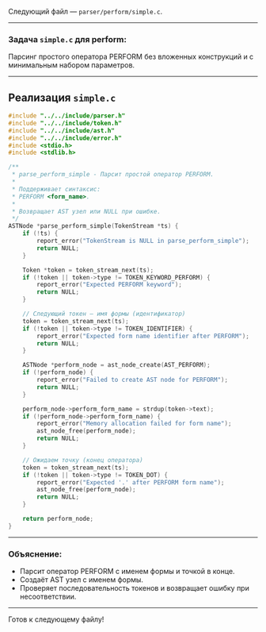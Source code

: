 Следующий файл — `parser/perform/simple.c`.

---

### Задача `simple.c` для perform:

Парсинг простого оператора PERFORM без вложенных конструкций и с минимальным набором параметров.

---

## Реализация `simple.c`

```c
#include "../../include/parser.h"
#include "../../include/token.h"
#include "../../include/ast.h"
#include "../../include/error.h"
#include <stdio.h>
#include <stdlib.h>

/**
 * parse_perform_simple - Парсит простой оператор PERFORM.
 *
 * Поддерживает синтаксис:
 * PERFORM <form_name>.
 *
 * Возвращает AST узел или NULL при ошибке.
 */
ASTNode *parse_perform_simple(TokenStream *ts) {
    if (!ts) {
        report_error("TokenStream is NULL in parse_perform_simple");
        return NULL;
    }

    Token *token = token_stream_next(ts);
    if (!token || token->type != TOKEN_KEYWORD_PERFORM) {
        report_error("Expected PERFORM keyword");
        return NULL;
    }

    // Следующий токен — имя формы (идентификатор)
    token = token_stream_next(ts);
    if (!token || token->type != TOKEN_IDENTIFIER) {
        report_error("Expected form name identifier after PERFORM");
        return NULL;
    }

    ASTNode *perform_node = ast_node_create(AST_PERFORM);
    if (!perform_node) {
        report_error("Failed to create AST node for PERFORM");
        return NULL;
    }

    perform_node->perform_form_name = strdup(token->text);
    if (!perform_node->perform_form_name) {
        report_error("Memory allocation failed for form name");
        ast_node_free(perform_node);
        return NULL;
    }

    // Ожидаем точку (конец оператора)
    token = token_stream_next(ts);
    if (!token || token->type != TOKEN_DOT) {
        report_error("Expected '.' after PERFORM form name");
        ast_node_free(perform_node);
        return NULL;
    }

    return perform_node;
}
```

---

### Объяснение:

* Парсит оператор PERFORM с именем формы и точкой в конце.
* Создаёт AST узел с именем формы.
* Проверяет последовательность токенов и возвращает ошибку при несоответствии.

---

Готов к следующему файлу!
